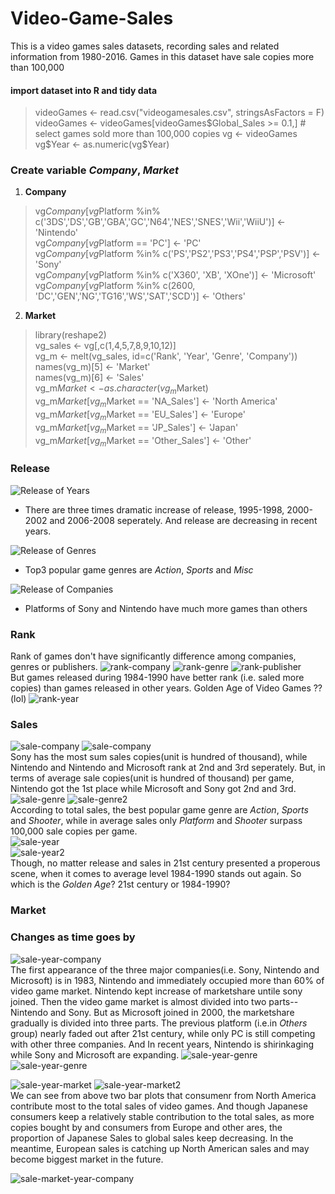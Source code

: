 # Video-Game-Sales
This is a video games sales datasets, recording sales and related information from 1980-2016. Games in this dataset have sale copies more than 100,000
#### import dataset into R and tidy data
>videoGames <- read.csv("videogamesales.csv", stringsAsFactors = F)  
videoGames <- videoGames[videoGames$Global_Sales >= 0.1,] # select games sold more than 100,000 copies  
vg <- videoGames  
vg$Year <- as.numeric(vg$Year)  

### Create variable _Company_, _Market_
1. __Company__
>vg$Company[vg$Platform %in% c('3DS','DS','GB','GBA','GC','N64','NES','SNES','Wii','WiiU')] <- 'Nintendo'  
vg$Company[vg$Platform == 'PC'] <- 'PC'  
vg$Company[vg$Platform %in% c('PS','PS2','PS3','PS4','PSP','PSV')] <- 'Sony'  
vg$Company[vg$Platform %in% c('X360', 'XB', 'XOne')] <- 'Microsoft'  
vg$Company[vg$Platform %in% c(2600, 'DC','GEN','NG','TG16','WS','SAT','SCD')] <- 'Others'   

2. __Market__
>library(reshape2)  
vg_sales <- vg[,c(1,4,5,7,8,9,10,12)]  
vg_m <- melt(vg_sales, id=c('Rank', 'Year', 'Genre', 'Company'))  
names(vg_m)[5] <- 'Market'  
names(vg_m)[6] <- 'Sales'  
vg_m$Market <- as.character(vg_m$Market)  
vg_m$Market[vg_m$Market == 'NA_Sales'] <- 'North America'  
vg_m$Market[vg_m$Market == 'EU_Sales'] <- 'Europe'  
vg_m$Market[vg_m$Market == 'JP_Sales'] <- 'Japan'  
vg_m$Market[vg_m$Market == 'Other_Sales'] <- 'Other'  

### Release
![Release of Years](https://github.com/Guangtufan/Video-Game-Sales/blob/master/plots/release%20of%20years.png)  
* There are three times dramatic increase of release, 1995-1998, 2000-2002 and 2006-2008 seperately. And release are decreasing in recent years.

![Release of Genres](https://github.com/Guangtufan/Video-Game-Sales/blob/master/plots/release%20of%20genres.png)  
* Top3 popular game genres are _Action_, _Sports_ and _Misc_   

![Release of Companies](https://github.com/Guangtufan/Video-Game-Sales/blob/master/plots/release%20of%20companies.png)
* Platforms of Sony and Nintendo have much more games than others
### Rank
Rank of games don't have significantly difference among companies, genres or publishers.
![rank-company](https://github.com/Guangtufan/Video-Game-Sales/blob/master/plots/rank-company.png)
![rank-genre](https://github.com/Guangtufan/Video-Game-Sales/blob/master/plots/rank-genre.png)
![rank-publisher](https://github.com/Guangtufan/Video-Game-Sales/blob/master/plots/rank-publisher.png)  
But games released during 1984-1990 have better rank (i.e. saled more copies) than games released in other years. Golden Age of Video Games ?? (lol)
![rank-year](https://github.com/Guangtufan/Video-Game-Sales/blob/master/plots/rank-year.png) 

### Sales
![sale-company](https://github.com/Guangtufan/Video-Game-Sales/blob/master/plots/sale-company.png)
![sale-company](https://github.com/Guangtufan/Video-Game-Sales/blob/master/plots/sale-company%202.png)  
Sony has the most sum sales copies(unit is hundred of thousand), while Nintendo and Nintendo and Microsoft rank at 2nd and 3rd seperately. But, in terms of average sale copies(unit is hundred of thousand) per game, Nintendo got the 1st place while Microsoft and Sony got 2nd and 3rd.
![sale-genre](https://github.com/Guangtufan/Video-Game-Sales/blob/master/plots/sale-genre.png)
![sale-genre2](https://github.com/Guangtufan/Video-Game-Sales/blob/master/plots/sale-genre%202.png)  
According to total sales, the best popular game genre are _Action_, _Sports_ and _Shooter_, while in average sales only _Platform_ and _Shooter_ surpass 100,000 sale copies per game.  
![sale-year](https://github.com/Guangtufan/Video-Game-Sales/blob/master/plots/sale-year.png)  
![sale-year2](https://github.com/Guangtufan/Video-Game-Sales/blob/master/plots/sale-year%202.png)  
Though, no matter release and sales in 21st century presented a properous scene, when it comes to average level 1984-1990 stands out again. So which is the _Golden Age_? 21st century or 1984-1990?

### Market


### Changes as time goes by
![sale-year-company](https://github.com/Guangtufan/Video-Game-Sales/blob/master/plots/sale-year-company%202.png)  
The first appearance of the three major companies(i.e. Sony, Nintendo and Microsoft) is in 1983, Nintendo and immediately occupied more than 60% of video game market. Nintendo kept increase of marketshare untile sony joined. Then the video game market is almost divided into two parts--Nintendo and Sony. But as Microsoft joined in 2000, the marketshare gradually is divided into three parts. The previous platform (i.e.in _Others_ group) nearly faded out after 21st century, while only PC is still competing with other three companies. And In recent years, Nintendo is shirinkaging while Sony and Microsoft are expanding.
![sale-year-genre](https://github.com/Guangtufan/Video-Game-Sales/blob/master/plots/sale-year-genre.png)
![sale-year-genre](https://github.com/Guangtufan/Video-Game-Sales/blob/master/plots/sale-year-genre%202.png)

![sale-year-market](https://github.com/Guangtufan/Video-Game-Sales/blob/master/plots/sale-year-market.png)
![sale-year-market2](https://github.com/Guangtufan/Video-Game-Sales/blob/master/plots/sale-year-market%202.png)  
We can see from above two bar plots that consumenr from North America contribute most to the total sales of video games. And though Japanese consumers keep a relatively stable contribution to the total sales, as more copies bought by and consumers from Europe and other ares, the proportion of Japanese Sales to global sales keep decreasing. In the meantime, European sales is catching up North American sales and may become biggest market in the future.  

![sale-market-year-company](https://github.com/Guangtufan/Video-Game-Sales/blob/master/plots/sale-year-marks-company.png)


